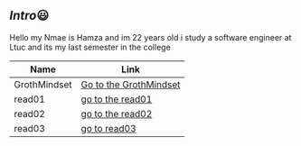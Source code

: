 ## *Intro*:smiley:

Hello my Nmae is Hamza and im 22 years old i study a software engineer at Ltuc and its my last semester in the college

|Name|Link
|-----|-----
|GrothMindset|[Go to the GrothMindset](https://hamzamt99.github.io/reading-notes/GrothMindset)
| read01| [go to the read01](https://hamzamt99.github.io/reading-notes/read01)
|read02|[go to the read02](https://hamzamt99.github.io/reading-notes/read02)
|read03|[go to read03](https://hamzamt99.github.io/reading-notes/read03)

